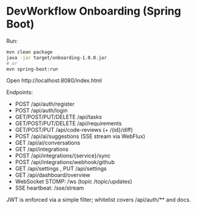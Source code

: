 # DevWorkflow Onboarding (Spring Boot)

Run:
```bash
mvn clean package
java -jar target/onboarding-1.0.0.jar
# or
mvn spring-boot:run
```
Open http://localhost:8080/index.html

Endpoints:
- POST /api/auth/register
- POST /api/auth/login
- GET/POST/PUT/DELETE /api/tasks
- GET/POST/PUT/DELETE /api/requirements
- GET/POST/PUT /api/code-reviews (+ /{id}/diff)
- POST /api/ai/suggestions  (SSE stream via WebFlux)
- GET /api/ai/conversations
- GET /api/integrations
- POST /api/integrations/{service}/sync
- POST /api/integrations/webhook/github
- GET /api/settings , PUT /api/settings
- GET /api/dashboard/overview
- WebSocket STOMP: /ws (topic /topic/updates)
- SSE heartbeat: /sse/stream

JWT is enforced via a simple filter; whitelist covers /api/auth/** and docs.
